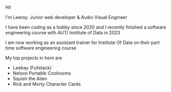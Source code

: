 Hi!

I'm Leeroy. Junior web developer & Audio Visual Engineer

I have been coding as a hobby since 2020 and I recently finished a software engineering course with AUT/ Institute of Data in 2023

I am now working as an assistant trainer for Institute Of Data on their part time software engineering course

My top projects in here are 
* Leebay (Fullstack)
* Nelson Portable Coolrooms
* Squish the Alien
* Rick and Morty Character Cards
